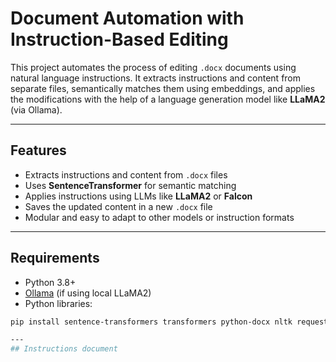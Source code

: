 # Document Automation with Instruction-Based Editing

This project automates the process of editing `.docx` documents using natural language instructions. It extracts instructions and content from separate files, semantically matches them using embeddings, and applies the modifications with the help of a language generation model like **LLaMA2** (via Ollama).

---

## Features

- Extracts instructions and content from `.docx` files
- Uses **SentenceTransformer** for semantic matching
- Applies instructions using LLMs like **LLaMA2** or **Falcon**
- Saves the updated content in a new `.docx` file
- Modular and easy to adapt to other models or instruction formats

---
## Requirements

- Python 3.8+
- [Ollama](https://ollama.com/) (if using local LLaMA2)
- Python libraries:

```bash
pip install sentence-transformers transformers python-docx nltk requests

---
## Instructions document

